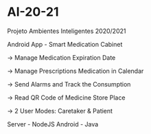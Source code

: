 # AI-20-21
Projeto Ambientes Inteligentes 2020/2021

Android App - Smart Medication Cabinet

-> Manage Medication Expiration Date

-> Manage Prescriptions Medication in Calendar

-> Send Alarms and Track the Consumption

-> Read QR Code of Medicine Store Place

-> 2 User Modes: Caretaker & Patient

Server - NodeJS
Android - Java
